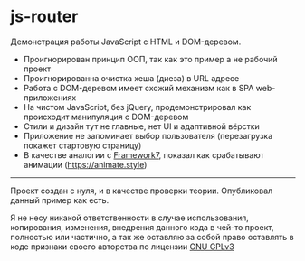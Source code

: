 # js-router
Демонстрация работы JavaScript с HTML и DOM-деревом. 

- Проигнорирован принцип ООП, так как это пример а не рабочий проект
- Проигнорированна очистка хеша (диеза) в URL адресе
- Работа с DOM-деревом имеет схожий механизм как в SPA web-приложениях
- На чистом JavaScript, без jQuery, продемонстрировал как происходит манипуляция с DOM-деревом
- Стили и дизайн тут не главные, нет UI и адаптивной вёрстки
- Приложение не запоминает выбор пользователя (перезагрузка покажет стартовую страницу)
- В качестве аналогии с [Framework7](https://framework7.io), показал как срабатывают анимации (https://animate.style)

----
Проект создан с нуля, и в качестве проверки теории.
Опубликовал данный пример как есть. 

Я не несу никакой ответственности в случае использования, копирования, изменения, 
внедрения данного кода в чей-то проект, полностью или частично, а так же оставляю за собой право оставлять в коде признаки своего авторства
по лицензии [GNU GPLv3](https://www.gnu.org/licenses/quick-guide-gplv3.ru.html)
